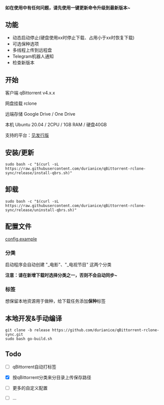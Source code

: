 #### 如在使用中有任何问题，请先使用一键更新命令升级到最新版本~

## 功能
- 动态启动停止(硬盘使用xx时停止下载、占用小于xx时恢复下载)
- 可选保种选项
- 多线程上传到远程盘
- Telegram机器人通知
- 检查新版本

## 开始
客户端 qBittorrent v4.x.x


网盘挂载 rclone


远端存储 Google Drive / One Drive


本机 Ubuntu 20.04 / 2CPU / 1GB RAM / 硬盘40GB


支持的平台：[见发行版](https://github.com/durianice/qBittorrent-rclone-sync/releases)


## 安装/更新
```
sudo bash -c "$(curl -sL https://raw.githubusercontent.com/durianice/qBittorrent-rclone-sync/release/install-qbrs.sh)"
```

## 卸载
```
sudo bash -c "$(curl -sL https://raw.githubusercontent.com/durianice/qBittorrent-rclone-sync/release/uninstall-qbrs.sh)"
```

## 配置文件
[config.example](https://github.com/durianice/qBittorrent-rclone-sync/blob/release/app/config.example)
 
### 分类
启动程序会自动创建 "_电影"、"_电视节目" 这两个分类


**注意：请在新增下载时选择分类之一，否则不会自动同步~**

### 标签
想保留本地资源用于做种，给下载任务添加**保种**标签

## 本地开发&手动编译
```
git clone -b release https://github.com/durianice/qBittorrent-rclone-sync.git
sudo bash go-build.sh
```


## Todo
- [ ] qBittorrent自动打标签
- [x] 按qBittorrent分类来分目录上传保存路径
- [ ] 更多的自定义配置
- [ ] ...


